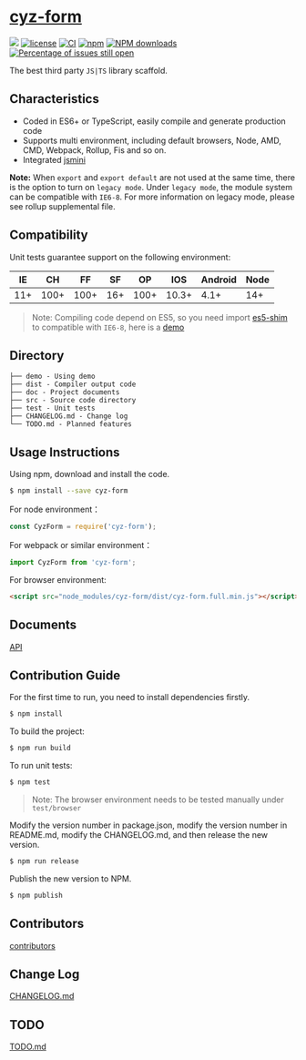# [cyz-form](https://github.com/sonusindhu/cyz-form)

[![](https://img.shields.io/badge/Powered%20by-jslib%20base-brightgreen.svg)](https://github.com/yanhaijing/jslib-base)
[![license](https://img.shields.io/badge/license-MIT-blue.svg)](https://github.com/sonusindhu/cyz-form/blob/master/LICENSE)
[![CI](https://github.com/sonusindhu/cyz-form/actions/workflows/ci.yml/badge.svg?branch=master)](https://github.com/sonusindhu/cyz-form/actions/workflows/ci.yml)
[![npm](https://img.shields.io/badge/npm-0.1.0-orange.svg)](https://www.npmjs.com/package/cyz-form)
[![NPM downloads](http://img.shields.io/npm/dm/cyz-form.svg?style=flat-square)](http://www.npmtrends.com/cyz-form)
[![Percentage of issues still open](http://isitmaintained.com/badge/open/sonusindhu/cyz-form.svg)](http://isitmaintained.com/project/sonusindhu/cyz-form 'Percentage of issues still open')

The best third party `JS|TS` library scaffold.

## Characteristics

- Coded in ES6+ or TypeScript, easily compile and generate production code
- Supports multi environment, including default browsers, Node, AMD, CMD, Webpack, Rollup, Fis and so on.
- Integrated [jsmini](https://github.com/jsmini)

**Note:** When `export` and `export default` are not used at the same time, there is the option to
turn on `legacy mode`. Under `legacy mode`, the module system can be compatible with `IE6-8`. For more information on legacy mode,
please see rollup supplemental file.

## Compatibility

Unit tests guarantee support on the following environment:

| IE  | CH   | FF   | SF  | OP   | IOS   | Android | Node |
| --- | ---- | ---- | --- | ---- | ----- | ------- | ---- |
| 11+ | 100+ | 100+ | 16+ | 100+ | 10.3+ | 4.1+    | 14+  |

> Note: Compiling code depend on ES5, so you need import [es5-shim](http://github.com/es-shims/es5-shim/) to compatible with `IE6-8`, here is a [demo](./demo/from.html)

## Directory

```
├── demo - Using demo
├── dist - Compiler output code
├── doc - Project documents
├── src - Source code directory
├── test - Unit tests
├── CHANGELOG.md - Change log
└── TODO.md - Planned features
```

## Usage Instructions

Using npm, download and install the code.

```bash
$ npm install --save cyz-form
```

For node environment：

```js
const CyzForm = require('cyz-form');
```

For webpack or similar environment：

```js
import CyzForm from 'cyz-form';
```

For browser environment:

```html
<script src="node_modules/cyz-form/dist/cyz-form.full.min.js"></script>
```

## Documents

[API](./doc/api.md)

## Contribution Guide

For the first time to run, you need to install dependencies firstly.

```bash
$ npm install
```

To build the project:

```bash
$ npm run build
```

To run unit tests:

```bash
$ npm test
```

> Note: The browser environment needs to be tested manually under `test/browser`

Modify the version number in package.json, modify the version number in README.md, modify the CHANGELOG.md, and then release the new version.

```bash
$ npm run release
```

Publish the new version to NPM.

```bash
$ npm publish
```

## Contributors

[contributors](https://github.com/sonusindhu/cyz-form/graphs/contributors)

## Change Log

[CHANGELOG.md](./CHANGELOG.md)

## TODO

[TODO.md](./TODO.md)
